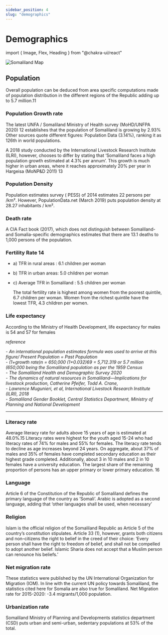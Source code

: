 ```yaml
---
sidebar_position: 4
slug: "demographics"
---
```


# Demographics

import { Image, Flex, Heading } from "@chakra-ui/react"

<Flex boxSize="xs" bg="red.200" justify="center" mb={12}  >
  <Image objectFit="cover" src="img/people.jpg" alt="Somaliland Map " />
</Flex>

## Population

Overall population can be deduced from area specific computations made of population distribution in the different
regions of the Republic adding up to 5.7 million.11

### Population Growth rate

The latest UNFA / Somaliland Ministry of Health survey (MoHD/UNFPA 2020) 12 establishes that the population
of Somaliland is growing by 2.93% Other sources quote different figures: Population Data (3.14%), ranking it as
126th in world populations.

A 2018 study conducted by the International Livestock Research Institute (ILRI), however, chooses to differ by stating
that ‘Somaliland faces a high population growth estimated at 4.3% per annum’. This growth is much higher in urban
areas, where it reaches approximately 20% per year in Hargeisa (MoNP&D 2011) 13

### Population Density

Population estimates survey ( PESS) of 2014 estimates 22 persons per /km². However, PopulationData.net (March 2019) puts population density at 28.27 inhabitants / km².

### Death rate

A CIA Fact book (2017), which does not distinguish between Somaliland- and Somalia-specific demographics
estimates that there are 13.1 deaths to 1,000 persons of the population.

### Fertility Rate 14

- a) TFR in rural areas : 6.1 children per woman
- b) TFR in urban areas: 5.0 children per woman
- c) Average TFR in Somaliland : 5.5 children per woman

  The total fertility rate is highest among women from the poorest quintile, 6.7 children per woman. Women from the
  richest quintile have the lowest TFR, 4.3 children per women.

### Life expectancy

According to the Ministry of Health Development, life expectancy for males is 54 and 57 for females

_reference_

<em>
- An international population estimates formula was used to arrive at this figure/ Present Population = Past Population <br/>
- (1+growth rate)n = 650,000 (1+0.032)69 = 5,712.319 or 5.7 million (650,000 being the Somaliland population as per the 1959 Census<br/>
- The Somaliland Health and Demographic Survey 2020<br/>
- The dynamics of natural resources in Somaliland—Implications for livestock production, Catherine Pfeifer, Todd A. Crane,<br/>
- Lawrence Mugunieri, et al, International Livestock Research Institute (ILRI), 2018<br/>
- Somaliland Gender Booklet, Central Statistics Department, Ministry of Planning and National Development
</em>

---

### Literacy rate

Average literacy rate for adults above 15 years of age is estimated at 48.0%.15 Literacy rates were highest for the
youth aged 15-24 who had literacy rates of 74% for males and 55% for females. The literacy rate tends to decline as
age increases beyond 24 years. On aggregate, about 37% of males and 35% of females have completed secondary
education as their highest grade completed. Additionally, about 3 in 10 males and 2 in 10 females have a university
education. The largest share of the remaining proportion of persons has an upper primary or lower primary education.
16

### Language

Article 6 of the Constitution of the Republic of Somaliland defines the primary language of the country as ‘Somali’.
Arabic is adopted as a second language, adding that ‘other languages shall be used, when necessary’

### Religion

Islam is the official religion of the Somaliland Republic as Article 5 of the country’s constitution stipulates. Article 33
(1), however, grants both citizens and non-citizens the right to belief in the creed of their choice: ‘Every person
shall have the right to freedom of belief, and shall not be compelled to adopt another belief. Islamic
Sharia does not accept that a Muslim person can renounce his beliefs.’

### Net migration rate

These statistics were published by the UN International Organization for Migration (IOM). In line with the current UN
policy towards Somaliland, the statistics cited here for Somalia are also true for Somaliland. Net Migration rate
for 2015-2020: -3.4 migrants/1,000 population.

### Urbanization rate

Somaliland Ministry of Planning and Developments statistics department (CSD) puts urban and semi-urban, sedentary
populations at 53% of the total.
